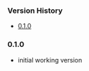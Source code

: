 [TOC levels=3,4]: # "Version History"

### Version History
- [0.1.0](#010)


### 0.1.0

* initial working version
